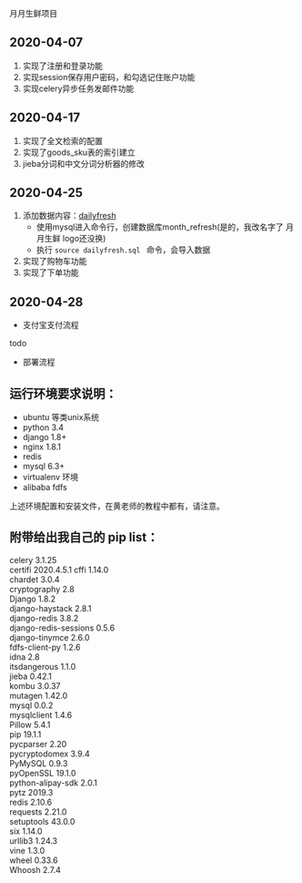 月月生鲜项目

## 2020-04-07

1. 实现了注册和登录功能
2. 实现session保存用户密码，和勾选记住账户功能
3. 实现celery异步任务发邮件功能

## 2020-04-17
1. 实现了全文检索的配置
2. 实现了goods_sku表的索引建立
3. jieba分词和中文分词分析器的修改

## 2020-04-25
1. 添加数据内容：[dailyfresh](dailyfresh.sql)
    * 使用mysql进入命令行，创建数据库month_refresh(是的，我改名字了 月月生鲜 logo还没换)
    * 执行 `source dailyfresh.sql ` 命令，会导入数据
2. 实现了购物车功能
3. 实现了下单功能

## 2020-04-28
   * 支付宝支付流程
   
todo
   * 部署流程
   

## 运行环境要求说明：
   * ubuntu 等类unix系统
   * python 3.4 
   * django 1.8+
   * nginx 1.8.1
   * redis 
   * mysql 6.3+
   * virtualenv 环境
   * alibaba fdfs
   
上述环境配置和安装文件，在黄老师的教程中都有，请注意。

## 附带给出我自己的 pip list：
celery                3.1.25    
certifi               2020.4.5.1
cffi                  1.14.0    
chardet               3.0.4     
cryptography          2.8       
Django                1.8.2     
django-haystack       2.8.1     
django-redis          3.8.2     
django-redis-sessions 0.5.6     
django-tinymce        2.6.0     
fdfs-client-py        1.2.6     
idna                  2.8       
itsdangerous          1.1.0     
jieba                 0.42.1    
kombu                 3.0.37    
mutagen               1.42.0    
mysql                 0.0.2     
mysqlclient           1.4.6     
Pillow                5.4.1     
pip                   19.1.1    
pycparser             2.20      
pycryptodomex         3.9.4     
PyMySQL               0.9.3     
pyOpenSSL             19.1.0    
python-alipay-sdk     2.0.1     
pytz                  2019.3    
redis                 2.10.6    
requests              2.21.0    
setuptools            43.0.0   
six                   1.14.0    
urllib3               1.24.3    
vine                  1.3.0     
wheel                 0.33.6    
Whoosh                2.7.4
   

 